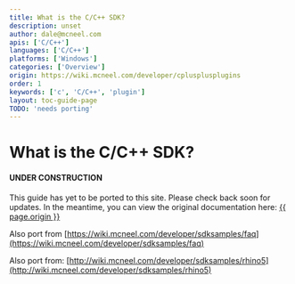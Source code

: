 ```yaml
---
title: What is the C/C++ SDK?
description: unset
author: dale@mcneel.com
apis: ['C/C++']
languages: ['C/C++']
platforms: ['Windows']
categories: ['Overview']
origin: https://wiki.mcneel.com/developer/cplusplusplugins
order: 1
keywords: ['c', 'C/C++', 'plugin']
layout: toc-guide-page
TODO: 'needs porting'
---
```


# What is the C/C++ SDK?

<div class="bs-callout bs-callout-danger">
  <h4>UNDER CONSTRUCTION</h4>
  <p>This guide has yet to be ported to this site.  Please check back soon for updates.  
  In the meantime, you can view the original documentation here:
  <a href="{{ page.origin }}">{{ page.origin }}</a></p>
</div>

Also port from [https://wiki.mcneel.com/developer/sdksamples/faq](https://wiki.mcneel.com/developer/sdksamples/faq)

Also port from:
[http://wiki.mcneel.com/developer/sdksamples/rhino5](http://wiki.mcneel.com/developer/sdksamples/rhino5)
